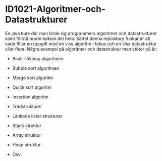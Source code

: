 # ID1021-Algoritmer-och-Datastrukturer
En java kurs där man lärde sig programmera algoritmer och datastrukturer samt förstå teorin bakom det hela. Sättet denna repository funkar är att varje fil är en uppgift med en viss algoritm i fokus och en viss datastruktur eller flera. 
Några exempel på algoritmer och datastruktur man stöter på är:
- Binär sökning algoritmen
- Bubble sort algoritmen
- Merge sort algoritm
- Quick sort algoritm
- Insertion algoritm

- Trädstrukturer
- Länkade listor strukturer
- Stack struktur
- Array struktur
- Heap struktur
- Osv


